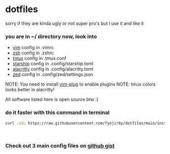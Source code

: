 # dotfiles
sorry if they are kinda ugly or not super pro's but i use it and like it
### you are in ~/ directory now, look into
- [vim](https://github.com/vim/vim/) config in .vimrc
- [zsh](https://github.com/zsh-users/zsh/) config in .zshrc
- [tmux](https://github.com/tmux/tmux/) config in .tmux.conf
- [starship](https://github.com/starship/starship/) config in .config/starship.toml
- [alacritty](https://github.com/alacritty/alacritty/) config in .config/alacritty.toml
- [zed](https://github.com/zed-industries/zed/) config in .config/zed/settings.json

NOTE: You need to install [vim-plug](https://github.com/junegunn/vim-plug) to enable plugins
NOTE: tmux colors looks better in alacritty! 

All software listed here is open source btw :)

### do it faster with this command in terminal
```bash
curl -sSL https://raw.githubusercontent.com/fynjirby/dotfiles/main/install.sh | sh
```

<br>

### Check out 3 main config files on [github gist](https://gist.github.com/Fynjirby/7594bc8ad1d8b05d84b52947d191c77f)
